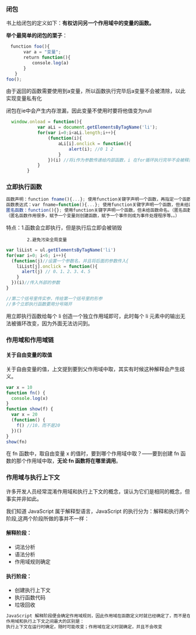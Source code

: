 ### 闭包

 书上给闭包的定义如下：**有权访问另一个作用域中的变量的函数。** 

**举个最简单的闭包的栗子**：

```javascript
　function foo(){
　　　　var a = "变量";
　　　　return function(){
　　　　　　console.log(a)  
　　　　}
　　}
foo();
```

​     由于返回的函数需要使用到a变量，所以函数执行完毕后a变量不会被清除，以此实现变量私有化

 闭包在ie中会产生内存泄漏，因此变量不使用时要将他值变为null



```javascript
  window.onload = function(){
            var aLi = document.getElementsByTagName('li');
            for(var i=0;i<aLi.length;i++){
                (function(i){
                    aLi[i].onclick = function(){
                        alert(i); //0 1 2
                    }
                })(i) //将i作为参数传递给内部函数，i 在for循环执行完毕不会被释放
            }
        }

```



### 立即执行函数

```javascript
函数声明：function fname(){...}; 使用function关键字声明一个函数，再指定一个函数名。
函数表达式：var fname=function(){...}; 使用function关键字声明一个函数，但未给函数命名，最后将匿名函数赋予给一个变量。
匿名函数：function(){}; 使用function关键字声明一个函数，但未给函数命名。（匿名函数也属于函数表达式。）
（匿名函数作用很多，赋予一个变量则创建函数，赋予一个事件则成为事件处理程序等。。）
```

  特点：1.函数会立即执行，但是执行后立即会被销毁

 			2.避免污染全局变量



```javascript
var liList = ul.getElementsByTagName('li')
for(var i=0; i<6; i++){
  (function(j)//设置一个参数名，并且将后面的参数传入{
    liList[j].onclick = function(){
      alert(j) // 0、1、2、3、4、5
    }
  })(i)//传入外部的参数
}

//第二个括号里传实参，传给第一个括号里的形参
//多个立即执行函数要用分号隔开
```

 用立即执行函数给每个 li 创造一个独立作用域即可，此时每个 li 元素中的输出无法被循环改变，因为外面无法访问到。 



### 作用域和作用域链

#### 关于自由变量的取值

关于自由变量的值，上文提到要到父作用域中取，其实有时候这种解释会产生歧义。

```js
var x = 10
function fn() {
  console.log(x)
}
function show(f) {
  var x = 20
  (function() {
    f() //10，而不是20
  })()
}
show(fn)
```

在 fn 函数中，取自由变量 x 的值时，要到哪个作用域中取？——要到创建 fn 函数的那个作用域中取，**无论 fn 函数将在哪里调用**。



### 作用域与执行上下文

许多开发人员经常混淆作用域和执行上下文的概念，误认为它们是相同的概念，但事实并非如此。

我们知道 JavaScript 属于解释型语言，JavaScript 的执行分为：解释和执行两个阶段,这两个阶段所做的事并不一样：

#### 解释阶段：

- 词法分析
- 语法分析
- 作用域规则确定

#### 执行阶段：

- 创建执行上下文
- 执行函数代码
- 垃圾回收

```javascript
JavaScript 解释阶段便会确定作用域规则，因此作用域在函数定义时就已经确定了，而不是在函数调用时确定，但是执行上下文是函数执行之前创建的。执行上下文最明显的就是 this 的指向是执行时确定的。而作用域访问的变量是编写代码的结构确定的。
作用域和执行上下文之间最大的区别是：
执行上下文在运行时确定，随时可能改变；作用域在定义时就确定，并且不会改变
```

